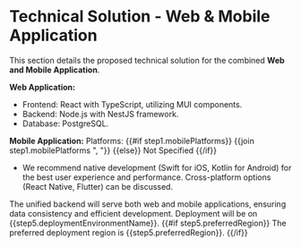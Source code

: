# Technical Solution - Web & Mobile Application

This section details the proposed technical solution for the combined **Web and Mobile Application**.

**Web Application:**
- Frontend: React with TypeScript, utilizing MUI components.
- Backend: Node.js with NestJS framework.
- Database: PostgreSQL.

**Mobile Application:**
Platforms: {{#if step1.mobilePlatforms}} {{join step1.mobilePlatforms ", "}} {{else}} Not Specified {{/if}}
- We recommend native development (Swift for iOS, Kotlin for Android) for the best user experience and performance. Cross-platform options (React Native, Flutter) can be discussed.

The unified backend will serve both web and mobile applications, ensuring data consistency and efficient development.
Deployment will be on {{step5.deploymentEnvironmentName}}.
{{#if step5.preferredRegion}}
The preferred deployment region is {{step5.preferredRegion}}.
{{/if}}
